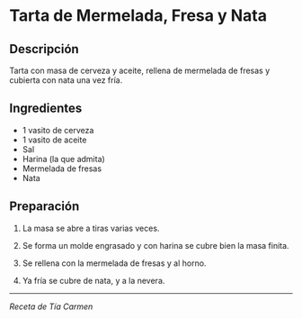 # Tarta de Mermelada, Fresa y Nata

## Descripción
Tarta con masa de cerveza y aceite, rellena de mermelada de fresas y cubierta con nata una vez fría.

## Ingredientes
- 1 vasito de cerveza
- 1 vasito de aceite
- Sal
- Harina (la que admita)
- Mermelada de fresas
- Nata

## Preparación

1. La masa se abre a tiras varias veces.

2. Se forma un molde engrasado y con harina se cubre bien la masa finita.

3. Se rellena con la mermelada de fresas y al horno.

4. Ya fría se cubre de nata, y a la nevera.

---
*Receta de Tía Carmen*